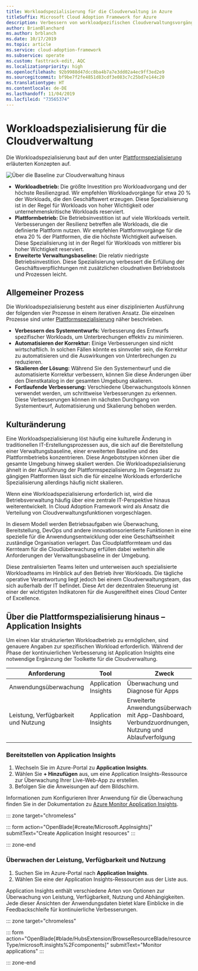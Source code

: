```yaml
---
title: Workloadspezialisierung für die Cloudverwaltung in Azure
titleSuffix: Microsoft Cloud Adoption Framework for Azure
description: Verbessern von workloadpezifischen Cloudverwaltungsvorgängen
author: BrianBlanchard
ms.author: brblanch
ms.date: 10/17/2019
ms.topic: article
ms.service: cloud-adoption-framework
ms.subservice: operate
ms.custom: fasttrack-edit, AQC
ms.localizationpriority: high
ms.openlocfilehash: 92b9988d47dcc8ba4b7a7e3dd02a4ec9ff3ed2e9
ms.sourcegitcommit: bf9be7f2fe4851d83cdf3e083c7c25bd7e144c20
ms.translationtype: HT
ms.contentlocale: de-DE
ms.lasthandoff: 11/04/2019
ms.locfileid: "73565374"
---
```

# <a name="workload-specialization-for-cloud-management"></a>Workloadspezialisierung für die Cloudverwaltung

Die Workloadspezialisierung baut auf den unter [Plattformspezialisierung](./platform-specialization.md) erläuterten Konzepten auf.

![Über die Baseline zur Cloudverwaltung hinaus](../../_images/manage/beyond-the-baseline.png)

- **Workloadbetrieb:** Die größte Investition pro Workloadvorgang und der höchste Resilienzgrad. Wir empfehlen Workloadvorgänge für etwa 20 % der Workloads, die den Geschäftswert erzeugen. Diese Spezialisierung ist in der Regel für Workloads von hoher Wichtigkeit oder unternehmenskritische Workloads reserviert.
- **Plattformbetrieb:** Die Betriebsinvestition ist auf viele Workloads verteilt. Verbesserungen der Resilienz betreffen alle Workloads, die die definierte Plattform nutzen. Wir empfehlen Plattformvorgänge für die etwa 20 % der Plattformen, die die höchste Wichtigkeit aufweisen. Diese Spezialisierung ist in der Regel für Workloads von mittlerer bis hoher Wichtigkeit reserviert.
- **Erweiterte Verwaltungsbaseline:** Die relativ niedrigste Betriebsinvestition. Diese Spezialisierung verbessert die Erfüllung der Geschäftsverpflichtungen mit zusätzlichen cloudnativen Betriebstools und Prozessen leicht.

## <a name="high-level-process"></a>Allgemeiner Prozess

Die Workloadspezialisierung besteht aus einer disziplinierten Ausführung der folgenden vier Prozesse in einem iterativen Ansatz. Die einzelnen Prozesse sind unter [Plattformspezialisierung](./platform-specialization.md) näher beschrieben.

- **Verbessern des Systementwurfs:** Verbesserung des Entwurfs spezifischer Workloads, um Unterbrechungen effektiv zu minimieren.
- **Automatisieren der Korrektur:** Einige Verbesserungen sind nicht wirtschaftlich. In solchen Fällen könnte es sinnvoller sein, die Korrektur zu automatisieren und die Auswirkungen von Unterbrechungen zu reduzieren.
- **Skalieren der Lösung:** Während Sie den Systementwurf und die automatisierte Korrektur verbessern, können Sie diese Änderungen über den Dienstkatalog in der gesamten Umgebung skalieren.
- **Fortlaufende Verbesserung:** Verschiedene Überwachungstools können verwendet werden, um schrittweise Verbesserungen zu erkennen. Diese Verbesserungen können im nächsten Durchgang von Systementwurf, Automatisierung und Skalierung behoben werden.

## <a name="cultural-change"></a>Kulturänderung

Eine Workloadspezialisierung löst häufig eine kulturelle Änderung in traditionellen IT-Erstellungsprozessen aus, die sich auf die Bereitstellung einer Verwaltungsbaseline, einer erweiterten Baseline und des Plattformbetriebs konzentrieren. Diese Angebotstypen können über die gesamte Umgebung hinweg skaliert werden. Die Workloadspezialisierung ähnelt in der Ausführung der Plattformspezialisierung. Im Gegensatz zu gängigen Plattformen lässt sich die für einzelne Workloads erforderliche Spezialisierung allerdings häufig nicht skalieren.

Wenn eine Workloadspezialisierung erforderlich ist, wird die Betriebsverwaltung häufig über eine zentrale IT-Perspektive hinaus weiterentwickelt. In Cloud Adoption Framework wird als Ansatz die Verteilung von Cloudverwaltungsfunktionen vorgeschlagen.

In diesem Modell werden Betriebsaufgaben wie Überwachung, Bereitstellung, DevOps und andere innovationsorientierte Funktionen in eine spezielle für die Anwendungsentwicklung oder eine Geschäftseinheit zuständige Organisation verlagert. Das Cloudplattformteam und das Kernteam für die Cloudüberwachung erfüllen dabei weiterhin alle Anforderungen der Verwaltungsbaseline in der Umgebung.

Diese zentralisierten Teams leiten und unterweisen auch spezialisierte Workloadteams im Hinblick auf den Betrieb ihrer Workloads. Die tägliche operative Verantwortung liegt jedoch bei einem Cloudverwaltungsteam, das sich außerhalb der IT befindet. Diese Art der dezentralen Steuerung ist einer der wichtigsten Indikatoren für die Ausgereiftheit eines Cloud Center of Excellence.

## <a name="beyond-platform-specialization---application-insights"></a>Über die Plattformspezialisierung hinaus – Application Insights

Um einen klar strukturierten Workloadbetrieb zu ermöglichen, sind genauere Angaben zur spezifischen Workload erforderlich. Während der Phase der kontinuierlichen Verbesserung ist Application Insights eine notwendige Ergänzung der Toolkette für die Cloudverwaltung.

|Anforderung|Tool|Zweck|
|---|---|---|
|Anwendungsüberwachung|Application Insights|Überwachung und Diagnose für Apps|
|Leistung, Verfügbarkeit und Nutzung|Application Insights|Erweiterte Anwendungsüberwachung mit App-Dashboard, Verbundzuordnungen, Nutzung und Ablaufverfolgung|

### <a name="deploy-application-insights"></a>Bereitstellen von Application Insights

1. Wechseln Sie im Azure-Portal zu **Application Insights**.
1. Wählen Sie **+ Hinzufügen** aus, um eine Application Insights-Ressource zur Überwachung Ihrer Live-Web-App zu erstellen.
1. Befolgen Sie die Anweisungen auf dem Bildschirm.

Informationen zum Konfigurieren Ihrer Anwendung für die Überwachung finden Sie in der Dokumentation zu [Azure Monitor Application Insights](https://docs.microsoft.com/azure/azure-monitor/azure-monitor-app-hub).

::: zone target="chromeless"

::: form action="OpenBlade[#create/Microsoft.AppInsights]" submitText="Create Application Insight resources" :::

::: zone-end

### <a name="monitor-performance-availability-and-usage"></a>Überwachen der Leistung, Verfügbarkeit und Nutzung

1. Suchen Sie im Azure-Portal nach **Application Insights**.
1. Wählen Sie eine der Application Insights-Ressourcen aus der Liste aus.

Application Insights enthält verschiedene Arten von Optionen zur Überwachung von Leistung, Verfügbarkeit, Nutzung und Abhängigkeiten. Jede dieser Ansichten der Anwendungsdaten bietet klare Einblicke in die Feedbackschleife für kontinuierliche Verbesserungen.

::: zone target="chromeless"

<!-- markdownlint-disable DOCSMD001 -->

::: form action="OpenBlade[#blade/HubsExtension/BrowseResourceBlade/resourceType/microsoft.insights%2Fcomponents]" submitText="Monitor applications" :::

<!-- markdownlint-enable DOCSMD001 -->

::: zone-end

